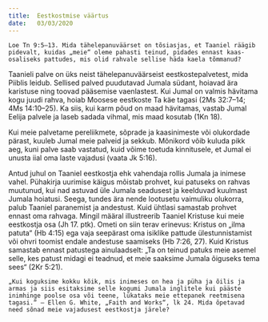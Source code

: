 ```yaml
---
title:  Eestkostmise väärtus
date:   03/03/2020
---
```



`Loe Tn 9:5–13. Mida tähelepanuväärset on tõsiasjas, et Taaniel räägib pidevalt, kuidas „meie“ oleme pahasti teinud, pidades ennast kaas­osaliseks pattudes, mis olid rahvale sellise häda kaela tõmmanud?`

Taanieli palve on üks neist tähelepanuväärseist eestkostepalvetest, mida Piiblis leidub. Sellised palved puudutavad Jumala südant, hoiavad ära karistuse ning toovad pääsemise vaenlastest. Kui Jumal on valmis hävitama kogu juudi rahva, hoiab Moosese eestkoste Ta käe tagasi (2Ms 32:7–14; 4Ms 14:10–25). Ka siis, kui karm põud on maad hävitamas, vastab Jumal Eelija palvele ja laseb sadada vihmal, mis maad kosutab (1Kn 18).

Kui meie palvetame pereliikmete, sõprade ja kaasinimeste või olukordade pärast, kuuleb Jumal meie palveid ja sekkub. Mõnikord võib kuluda pikk aeg, kuni palve saab vastatud, kuid võime toetuda kinnitusele, et Jumal ei unusta iial oma laste vajadusi (vaata Jk 5:16).

Antud juhul on Taaniel eestkostja ehk vahendaja rollis Jumala ja inimese vahel. Pühakirja uurimise käigus mõistab prohvet, kui patuseks on rahvas muutunud, kui nad astuvad üle Jumala seadusest ja keelduvad kuulmast Jumala hoiatusi. Seega, tundes ära nende lootusetu vaimuliku olukorra, palub Taaniel paranemist ja andestust. Kuid ühtlasi samastab prohvet ennast oma rahvaga. Mingil määral illustreerib Taaniel Kristuse kui meie eestkostja osa (Jh 17. ptk). Ometi on siin terav erinevus: Kristus on „ilma patuta“ (Hb 4:15) ega vaja seepärast oma isiklike pattude ülestunnistamist või ohvri toomist endale andestuse saamiseks (Hb 7:26, 27). Kuid Kristus samastab ennast patustega ainulaadselt: „Ta on teinud patuks meie asemel selle, kes patust midagi ei teadnud, et meie saaksime Jumala õiguseks tema sees“ (2Kr 5:21).

`„Kui koguksime kokku kõik, mis inimeses on hea ja püha ja õilis ja armas ja siis esitaksime selle kogumi Jumala inglitele kui pääste inimhinge poolse osa või teene, lükataks meie ettepanek reetmisena tagasi.“ – Ellen G. White, „Faith and Works“, lk 24. Mida õpetavad need sõnad meie vajadusest eestkostja järele?`
